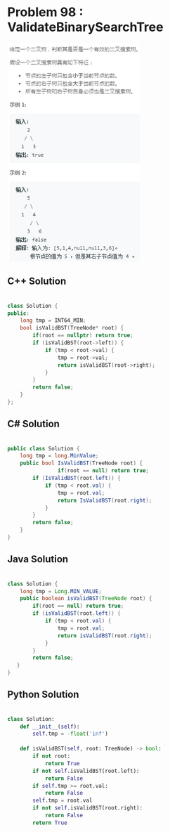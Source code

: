 
# Problem 98 : ValidateBinarySearchTree

<img src="https://github.com/Peefy/PeefyLeetCode/blob/master/doc/1-100/98.ValidateBinarySearchTree/problem.png"/>

## C++ Solution

```c++

class Solution {
public:
    long tmp = INT64_MIN;
    bool isValidBST(TreeNode* root) {
        if(root == nullptr) return true;
        if (isValidBST(root->left)) {
            if (tmp < root->val) {
                tmp = root->val;
                return isValidBST(root->right);
            }
        }
        return false;
    }
};

```

## C# Solution

```csharp

public class Solution {
    long tmp = long.MinValue;
    public bool IsValidBST(TreeNode root) {
                if(root == null) return true;
        if (IsValidBST(root.left)) {
            if (tmp < root.val) {
                tmp = root.val;
                return IsValidBST(root.right);
            }
        }
        return false;
    }
}

```

## Java Solution

```java

class Solution {
    long tmp = Long.MIN_VALUE;
    public boolean isValidBST(TreeNode root) {
        if(root == null) return true;
        if (isValidBST(root.left)) {
            if (tmp < root.val) {
                tmp = root.val;
                return isValidBST(root.right);
            }
        }
        return false;
   }
}

```

## Python Solution

```python

class Solution:
    def __init__(self):
        self.tmp = -float('inf')

    def isValidBST(self, root: TreeNode) -> bool:
        if not root: 
            return True
        if not self.isValidBST(root.left): 
            return False
        if self.tmp >= root.val: 
            return False
        self.tmp = root.val
        if not self.isValidBST(root.right): 
            return False
        return True

```


